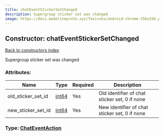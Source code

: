 ```yaml
---
title: chatEventStickerSetChanged
description: Supergroup sticker set was changed
image: https://docs.madelineproto.xyz/favicons/android-chrome-256x256.png
---
```

## Constructor: chatEventStickerSetChanged  
[Back to constructors index](index.md)



Supergroup sticker set was changed

### Attributes:

| Name     |    Type       | Required | Description |
|----------|---------------|----------|-------------|
|old\_sticker\_set\_id|[int64](../constructors/int64.md) | Yes|Old identifier of chat sticker set, 0 if none|
|new\_sticker\_set\_id|[int64](../constructors/int64.md) | Yes|New identifier of chat sticker set, 0 if none|



### Type: [ChatEventAction](../types/ChatEventAction.md)


